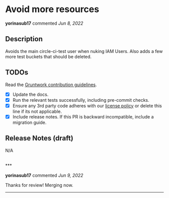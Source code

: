 # Avoid more resources

**yorinasub17** commented *Jun 8, 2022*

<!-- Prepend '[WIP]' to the title if this PR is still a work-in-progress. Remove it when it is ready for review! -->

## Description

Avoids the main circle-ci-test user when nuking IAM Users. Also adds a few more test buckets that should be deleted.

<!-- Description of the changes introduced by this PR. -->

## TODOs

Read the [Gruntwork contribution guidelines](https://gruntwork.notion.site/Gruntwork-Coding-Methodology-02fdcd6e4b004e818553684760bf691e).

- [x] Update the docs.
- [x] Run the relevant tests successfully, including pre-commit checks.
- [x] Ensure any 3rd party code adheres with our [license policy](https://www.notion.so/gruntwork/Gruntwork-licenses-and-open-source-usage-policy-f7dece1f780341c7b69c1763f22b1378) or delete this line if its not applicable.
- [x] Include release notes. If this PR is backward incompatible, include a migration guide.

## Release Notes (draft)

<!-- One-line description of the PR that can be included in the final release notes. -->
N/A

<br />
***


**yorinasub17** commented *Jun 9, 2022*

Thanks for review! Merging now.
***

